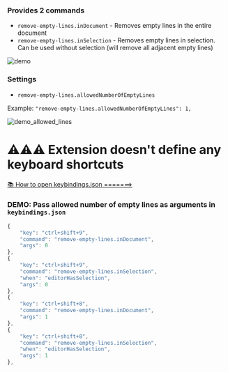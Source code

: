 ### Provides 2 commands

* `remove-empty-lines.inDocument` - Removes empty lines in the entire document
* `remove-empty-lines.inSelection` - Removes empty lines in selection. Can be used without selection (will remove all adjacent empty lines)


![demo](img/demo.gif)

### Settings

* `remove-empty-lines.allowedNumberOfEmptyLines`

Example: `"remove-empty-lines.allowedNumberOfEmptyLines": 1,`

![demo_allowed_lines](img/demo_allowed_lines.gif)

# ⚠⚠⚠ Extension doesn't define any keyboard shortcuts

[📚 How to open keybindings.json =======>](https://stackoverflow.com/a/45384050/5590193)

### DEMO: Pass allowed number of empty lines as arguments in `keybindings.json`

```js
{
	"key": "ctrl+shift+9",
	"command": "remove-empty-lines.inDocument",
	"args": 0
},
{
	"key": "ctrl+shift+9",
	"command": "remove-empty-lines.inSelection",
	"when": "editorHasSelection",
	"args": 0
},
{
	"key": "ctrl+shift+8",
	"command": "remove-empty-lines.inDocument",
	"args": 1
},
{
	"key": "ctrl+shift+8",
	"command": "remove-empty-lines.inSelection",
	"when": "editorHasSelection",
	"args": 1
},
```